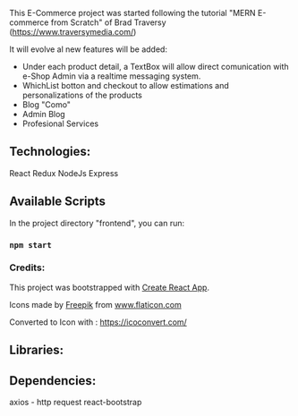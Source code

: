 This E-Commerce project was started following the tutorial "MERN E-commerce from Scratch" of Brad Traversy (https://www.traversymedia.com/)

It will evolve al new features will be added:

- Under each product detail, a TextBox will allow direct comunication with e-Shop Admin via a realtime messaging system.
- WhichList botton and checkout to allow estimations and personalizations of the products
- Blog "Como"
- Admin Blog
- Profesional Services

## Technologies:

React
Redux
NodeJs
Express

## Available Scripts

In the project directory "frontend", you can run:

### `npm start`

### Credits:

This project was bootstrapped with [Create React App](https://github.com/facebook/create-react-app).

Icons made by <a href="http://www.freepik.com/" title="Freepik">Freepik</a> from <a href="https://www.flaticon.com/" title="Flaticon"> www.flaticon.com</a>

Converted to Icon with : https://icoconvert.com/

## Libraries:

## Dependencies:

axios - http request
react-bootstrap
